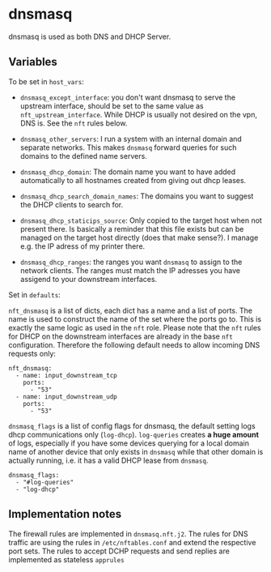 
# dnsmasq

dnsmasq is used as both DNS and DHCP Server. 

## Variables

To be set in `host_vars`:

* `dnsmasq_except_interface`: you don't want dnsmasq to serve the upstream interface, should be set to the same value as `nft_upstream_interface`. While DHCP is usually not desired on the vpn, DNS is. See the `nft` rules below.

* `dnsmasq_other_servers`: I run a system with an internal domain and separate networks. This makes `dnsmasq` forward queries for such domains to the defined name servers.

* `dnsmasq_dhcp_domain`: The domain name you want to have added automatically to all hostnames created from giving out dhcp leases.

* `dnsmasq_dhcp_search_domain_names`: The domains you want to suggest the DHCP clients to search for.

* `dnsmasq_dhcp_staticips_source`: Only copied to the target host when not present there. Is basically a reminder that this file exists but can be managed on the target host directly (does that make sense?). I manage e.g. the IP adress of my printer there.

* `dnsmasq_dhcp_ranges`: the ranges you want `dnsmasq` to assign to the network clients. The ranges must match the IP adresses you have assigend to your downstream interfaces.

Set in `defaults`:

`nft_dnsmasq` is a list of dicts, each dict has a name and a list of ports. The name is used to construct the name of the set where the ports go to. This is exactly the same logic as used in the `nft` role. Please note that the `nft` rules for DHCP on the downstream interfaces are already in the base `nft` configuration. Therefore the following default needs to allow incoming DNS requests only:

```
nft_dnsmasq:
  - name: input_downstream_tcp
    ports:
      - "53"
  - name: input_downstream_udp
    ports:
      - "53"
```

`dnsmasq_flags` is a list of config flags for dnsmasq, the default setting logs dhcp communications only (`log-dhcp`). `log-queries`
creates **a huge amount** of logs, especially if you have some devices querying for a local domain name of another device
that only exists in `dnsmasq` while that other domain is actually running, i.e. it has a valid DHCP lease from `dnsmasq`.

```
dnsmasq_flags:
  - "#log-queries"
  - "log-dhcp"
```


## Implementation notes

The firewall rules are implemented in `dnsmasq.nft.j2`. The rules for DNS traffic are using the rules in `/etc/nftables.conf` and extend the respective port sets.  The rules to accept DCHP requests and send replies are implemented as stateless `apprules`
